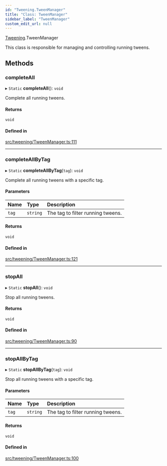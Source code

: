 ```yaml
---
id: "Tweening.TweenManager"
title: "Class: TweenManager"
sidebar_label: "TweenManager"
custom_edit_url: null
---
```


[Tweening](../namespaces/Tweening.md).TweenManager

This class is responsible for managing and controlling running tweens.

## Methods

### completeAll

▸ `Static` **completeAll**(): `void`

Complete all running tweens.

#### Returns

`void`

#### Defined in

[src/tweening/TweenManager.ts:111](https://github.com/agargaro/three.ez/blob/46fae0a/src/tweening/TweenManager.ts#L111)

___

### completeAllByTag

▸ `Static` **completeAllByTag**(`tag`): `void`

Complete all running tweens with a specific tag.

#### Parameters

| Name | Type | Description |
| :------ | :------ | :------ |
| `tag` | `string` | The tag to filter running tweens. |

#### Returns

`void`

#### Defined in

[src/tweening/TweenManager.ts:121](https://github.com/agargaro/three.ez/blob/46fae0a/src/tweening/TweenManager.ts#L121)

___

### stopAll

▸ `Static` **stopAll**(): `void`

Stop all running tweens.

#### Returns

`void`

#### Defined in

[src/tweening/TweenManager.ts:90](https://github.com/agargaro/three.ez/blob/46fae0a/src/tweening/TweenManager.ts#L90)

___

### stopAllByTag

▸ `Static` **stopAllByTag**(`tag`): `void`

Stop all running tweens with a specific tag.

#### Parameters

| Name | Type | Description |
| :------ | :------ | :------ |
| `tag` | `string` | The tag to filter running tweens. |

#### Returns

`void`

#### Defined in

[src/tweening/TweenManager.ts:100](https://github.com/agargaro/three.ez/blob/46fae0a/src/tweening/TweenManager.ts#L100)

